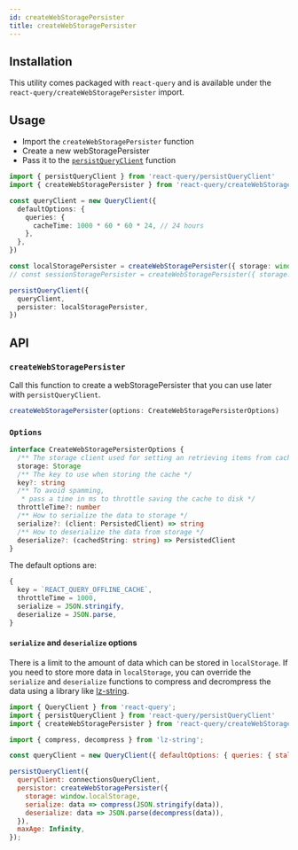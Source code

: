 ```yaml
---
id: createWebStoragePersister
title: createWebStoragePersister
---
```


## Installation

This utility comes packaged with `react-query` and is available under the `react-query/createWebStoragePersister` import.

## Usage

- Import the `createWebStoragePersister` function
- Create a new webStoragePersister
- Pass it to the [`persistQueryClient`](./persistQueryClient) function

```ts
import { persistQueryClient } from 'react-query/persistQueryClient'
import { createWebStoragePersister } from 'react-query/createWebStoragePersister'

const queryClient = new QueryClient({
  defaultOptions: {
    queries: {
      cacheTime: 1000 * 60 * 60 * 24, // 24 hours
    },
  },
})

const localStoragePersister = createWebStoragePersister({ storage: window.localStorage })
// const sessionStoragePersister = createWebStoragePersister({ storage: window.sessionStorage })

persistQueryClient({
  queryClient,
  persister: localStoragePersister,
})
```

## API

### `createWebStoragePersister`

Call this function to create a webStoragePersister that you can use later with `persistQueryClient`.

```js
createWebStoragePersister(options: CreateWebStoragePersisterOptions)
```

### `Options`

```ts
interface CreateWebStoragePersisterOptions {
  /** The storage client used for setting an retrieving items from cache (window.localStorage or window.sessionStorage) */
  storage: Storage
  /** The key to use when storing the cache */
  key?: string
  /** To avoid spamming,
   * pass a time in ms to throttle saving the cache to disk */
  throttleTime?: number
  /** How to serialize the data to storage */
  serialize?: (client: PersistedClient) => string
  /** How to deserialize the data from storage */
  deserialize?: (cachedString: string) => PersistedClient
}
```

The default options are:

```js
{
  key = `REACT_QUERY_OFFLINE_CACHE`,
  throttleTime = 1000,
  serialize = JSON.stringify,
  deserialize = JSON.parse,
}
```

#### `serialize` and `deserialize` options
There is a limit to the amount of data which can be stored in `localStorage`. 
If you need to store more data in `localStorage`, you can override the `serialize` and `deserialize` functions to compress and decrompress the data using a library like [lz-string](https://github.com/pieroxy/lz-string/).

```js
import { QueryClient } from 'react-query';
import { persistQueryClient } from 'react-query/persistQueryClient'
import { createWebStoragePersister } from 'react-query/createWebStoragePersister'

import { compress, decompress } from 'lz-string';

const queryClient = new QueryClient({ defaultOptions: { queries: { staleTime: Infinity } } });

persistQueryClient({
  queryClient: connectionsQueryClient,
  persistor: createWebStoragePersister({
    storage: window.localStorage,
    serialize: data => compress(JSON.stringify(data)),
    deserialize: data => JSON.parse(decompress(data)),
  }),
  maxAge: Infinity,
});
```
